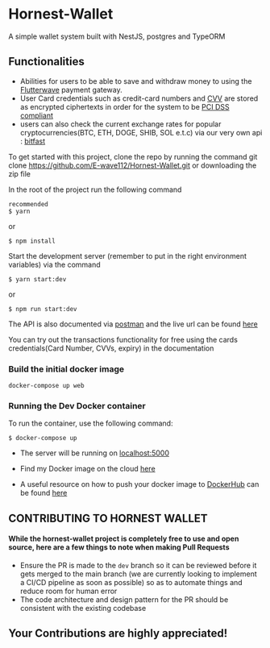 # Hornest-Wallet
A simple wallet system built with NestJS, postgres and TypeORM

## Functionalities
- Abilities for users to be able to save and withdraw money to using the [Flutterwave](https://flutterwave.com/us/) payment gateway.
- User Card credentials such as credit-card numbers and [CVV](https://www.idfcfirstbank.com/cvv.html) are stored as encrypted ciphertexts in order for the system to be [PCI DSS compliant](https://en.wikipedia.org/wiki/Payment_Card_Industry_Data_Security_Standard)
- users can also check the current exchange rates for popular cryptocurrencies(BTC, ETH, DOGE, SHIB, SOL e.t.c) via our very own api : [bitfast](https://github.com/E-wave112/bitfast_2.0)

To get started with this project, clone the repo by running the command git clone https://github.com/E-wave112/Hornest-Wallet.git or downloading the zip file

In the root of the project run the following command

```
recommended
$ yarn
```

or
```
$ npm install
```
Start the development server (remember to put in the right environment variables) via the command

```
$ yarn start:dev
```
or

```
$ npm run start:dev
```

The API is also documented via [postman](https://documenter.getpostman.com/view/11690328/UVe9S9cc)  and the live url can be found [here](https://hornest-api.herokuapp.com/api/v1)

You can try out the transactions functionality for free using the cards credentials(Card Number, CVVs, expiry) in the documentation


### Build the initial docker image
```
docker-compose up web
```
### Running the Dev Docker container

To run the container, use the following command:

```
$ docker-compose up
```

 - The server will be running on [localhost:5000](http://0.0.0.0:5000)

 - Find my Docker image on the cloud [here](https://hub.docker.com/repository/docker/ewave112/hornest)

 - A useful resource on how to push your docker image to [DockerHub](https://hub.docker.com)  can be found [here](https://ropenscilabs.github.io/r-docker-tutorial/04-Dockerhub.html)

## CONTRIBUTING TO HORNEST WALLET
#### While the hornest-wallet project is completely free to use and open source, here are a few things to note when making Pull Requests

- Ensure the PR is made to the ```dev``` branch so it can be reviewed before it gets merged to the main branch (we are currently looking to implement a CI/CD pipeline as soon as possible) so as to automate things and reduce room for human error
- The code architecture and design pattern for the PR should be consistent with the existing codebase

## Your Contributions are highly appreciated!
